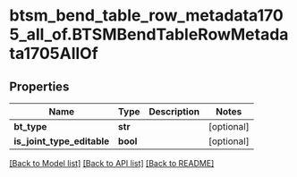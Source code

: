 # btsm_bend_table_row_metadata1705_all_of.BTSMBendTableRowMetadata1705AllOf

## Properties
Name | Type | Description | Notes
------------ | ------------- | ------------- | -------------
**bt_type** | **str** |  | [optional] 
**is_joint_type_editable** | **bool** |  | [optional] 

[[Back to Model list]](../README.md#documentation-for-models) [[Back to API list]](../README.md#documentation-for-api-endpoints) [[Back to README]](../README.md)


